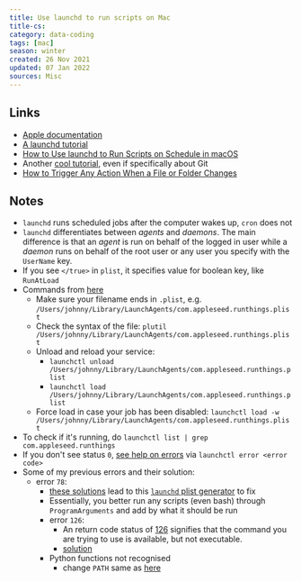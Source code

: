 ```yaml
---
title: Use launchd to run scripts on Mac
title-cs: 
category: data-coding
tags: [mac]
season: winter
created: 26 Nov 2021
updated: 07 Jan 2022
sources: Misc
---
```


## Links
- [Apple documentation](https://developer.apple.com/library/archive/documentation/MacOSX/Conceptual/BPSystemStartup/Chapters/CreatingLaunchdJobs.html)
- [A launchd tutorial](https://www.launchd.info/)
- [How to Use launchd to Run Scripts on Schedule in macOS](https://www.maketecheasier.com/use-launchd-run-scripts-on-schedule-macos/)
- Another [cool tutorial](https://ellismin.com/2020/03/launchd-1/), even if specifically about Git
- [How to Trigger Any Action When a File or Folder Changes](https://mayeu.me/post/how-to-trigger-any-action-when-a-file-or-folder-changes-on-macos-on-the-cheap/)

## Notes
- `launchd` runs scheduled jobs after the computer wakes up, `cron` does not
- `launchd` differentiates between *agents* and *daemons*. The main difference is that an *agent* is run on behalf of the logged in user while a *daemon* runs on behalf of the root user or any user you specify with the `UserName` key.
- If you see `</true>` in `plist`, it specifies value for boolean key, like `RunAtLoad`
- Commands from [here](https://developer.apple.com/forums/thread/665661?answerId=689612022#689612022) 
	- Make sure your filename ends in `.plist`, e.g. `/Users/johnny/Library/LaunchAgents/com.appleseed.runthings.plist`
	- Check the syntax of the file: `plutil /Users/johnny/Library/LaunchAgents/com.appleseed.runthings.plist`
	- Unload and reload your service:
	    -   `launchctl unload /Users/johnny/Library/LaunchAgents/com.appleseed.runthings.plist`
	    -   `launchctl load /Users/johnny/Library/LaunchAgents/com.appleseed.runthings.plist`
	- Force load in case your job has been disabled: `launchctl load -w /Users/johnny/Library/LaunchAgents/com.appleseed.runthings.plist`
- To check if it's running, do `launchctl list | grep com.appleseed.runthings`
- If you don't see status `0`, [see help on errors](https://stackoverflow.com/a/60308816) via `launchctl error <error code>`
- Some of my previous errors and their solution:
	- error `78`:
		- [these solutions](https://www.reddit.com/r/macsysadmin/comments/np53cv/big_sur_launchd_and_zsh/?utm_source=share&utm_medium=web2x&context=3) lead to this [`launchd` plist generator](https://zerolaunched.herokuapp.com/) to fix
		- Essentially, you better run any scripts (even bash) through `ProgramArguments` and add by what it should be run
		- error `126`:
			- An return code status of [126](https://www.gnu.org/software/bash/manual/html_node/Exit-Status.html) signifies that the command you are trying to use is available, but not executable.
			- [solution](https://apple.stackexchange.com/a/338214)
		- Python functions not recognised
			- change `PATH` same as [here](https://github.com/jamietr1/obsidian-automation/blob/main/obsidian-automation-daily-notes.plist#L8-L12)
